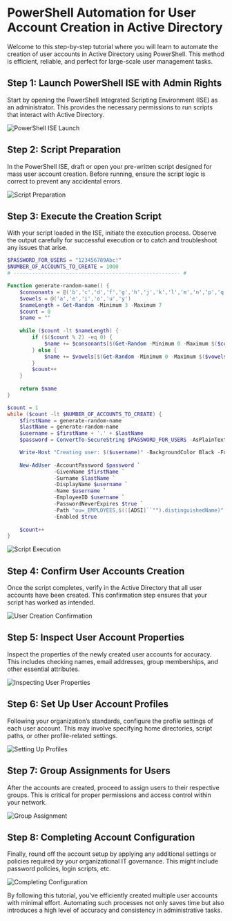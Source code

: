 # PowerShell Automation for User Account Creation in Active Directory

Welcome to this step-by-step tutorial where you will learn to automate the creation of user accounts in Active Directory using PowerShell. This method is efficient, reliable, and perfect for large-scale user management tasks.

## Step 1: Launch PowerShell ISE with Admin Rights

Start by opening the PowerShell Integrated Scripting Environment (ISE) as an administrator. This provides the necessary permissions to run scripts that interact with Active Directory.

![PowerShell ISE Launch](https://github.com/KLavallais/KLavallais/blob/main/images/AutomatedRandomUsers_01.png?raw=true)

## Step 2: Script Preparation

In the PowerShell ISE, draft or open your pre-written script designed for mass user account creation. Before running, ensure the script logic is correct to prevent any accidental errors.

![Script Preparation](https://github.com/KLavallais/KLavallais/blob/main/images/AutomatedRandomUsers_02.png?raw=true)

## Step 3: Execute the Creation Script

With your script loaded in the ISE, initiate the execution process. Observe the output carefully for successful execution or to catch and troubleshoot any issues that arise.
```powershell
$PASSWORD_FOR_USERS = "123456789Abc!"
$NUMBER_OF_ACCOUNTS_TO_CREATE = 1000
# ------------------------------------------------------ #

Function generate-random-name() {
    $consonants = @('b','c','d','f','g','h','j','k','l','m','n','p','q','r','s','t','v','w','x','z')
    $vowels = @('a','e','i','o','u','y')
    $nameLength = Get-Random -Minimum 3 -Maximum 7
    $count = 0
    $name = ""
    
    while ($count -lt $nameLength) {
        if ($($count % 2) -eq 0) {
            $name += $consonants[$(Get-Random -Minimum 0 -Maximum $($consonants.Count - 1))]
        } else {
            $name += $vowels[$(Get-Random -Minimum 0 -Maximum $($vowels.Count - 1))]
        }
        $count++
    }
    
    return $name
}

$count = 1
while ($count -lt $NUMBER_OF_ACCOUNTS_TO_CREATE) {
    $firstName = generate-random-name
    $lastName = generate-random-name
    $username = $firstName + '.' + $lastName
    $password = ConvertTo-SecureString $PASSWORD_FOR_USERS -AsPlainText -Force

    Write-Host "Creating user: $($username)" -BackgroundColor Black -ForegroundColor Cyan
    
    New-AdUser -AccountPassword $password `
               -GivenName $firstName `
               -Surname $lastName `
               -DisplayName $username `
               -Name $username `
               -EmployeeID $username `
               -PasswordNeverExpires $true `
               -Path "ou=_EMPLOYEES,$(([ADSI]``"").distinguishedName)" `
               -Enabled $true
    
    $count++
}

```
![Script Execution](https://github.com/KLavallais/KLavallais/blob/main/images/AutomatedRandomUsers_03.png?raw=true)

## Step 4: Confirm User Accounts Creation

Once the script completes, verify in the Active Directory that all user accounts have been created. This confirmation step ensures that your script has worked as intended.

![User Creation Confirmation](https://github.com/KLavallais/KLavallais/blob/main/images/AutomatedRandomUsers_04.png?raw=true)

## Step 5: Inspect User Account Properties

Inspect the properties of the newly created user accounts for accuracy. This includes checking names, email addresses, group memberships, and other essential attributes.

![Inspecting User Properties](https://github.com/KLavallais/KLavallais/blob/main/images/AutomatedRandomUsers_05.png?raw=true)

## Step 6: Set Up User Account Profiles

Following your organization’s standards, configure the profile settings of each user account. This may involve specifying home directories, script paths, or other profile-related settings.

![Setting Up Profiles](https://github.com/KLavallais/KLavallais/blob/main/images/AutomatedRandomUsers_06.png?raw=true)

## Step 7: Group Assignments for Users

After the accounts are created, proceed to assign users to their respective groups. This is critical for proper permissions and access control within your network.

![Group Assignment](https://github.com/KLavallais/KLavallais/blob/main/images/AutomatedRandomUsers_07.png?raw=true)

## Step 8: Completing Account Configuration

Finally, round off the account setup by applying any additional settings or policies required by your organizational IT governance. This might include password policies, login scripts, etc.

![Completing Configuration](https://github.com/KLavallais/KLavallais/blob/main/images/AutomatedRandomUsers_08.png?raw=true)

By following this tutorial, you’ve efficiently created multiple user accounts with minimal effort. Automating such processes not only saves time but also introduces a high level of accuracy and consistency in administrative tasks.

